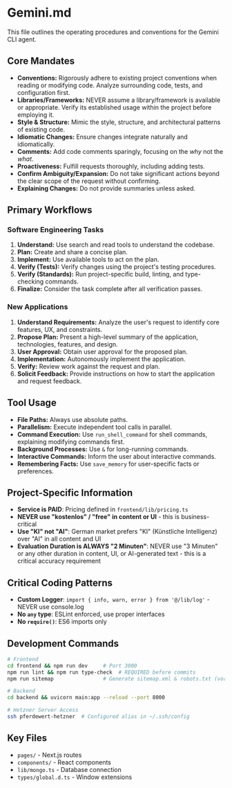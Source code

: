 # Gemini.md

This file outlines the operating procedures and conventions for the Gemini CLI agent.

## Core Mandates

- **Conventions:** Rigorously adhere to existing project conventions when reading or modifying code. Analyze surrounding code, tests, and configuration first.
- **Libraries/Frameworks:** NEVER assume a library/framework is available or appropriate. Verify its established usage within the project before employing it.
- **Style & Structure:** Mimic the style, structure, and architectural patterns of existing code.
- **Idiomatic Changes:** Ensure changes integrate naturally and idiomatically.
- **Comments:** Add code comments sparingly, focusing on the *why* not the *what*.
- **Proactiveness:** Fulfill requests thoroughly, including adding tests.
- **Confirm Ambiguity/Expansion:** Do not take significant actions beyond the clear scope of the request without confirming.
- **Explaining Changes:** Do not provide summaries unless asked.

## Primary Workflows

### Software Engineering Tasks
1.  **Understand:** Use search and read tools to understand the codebase.
2.  **Plan:** Create and share a concise plan.
3.  **Implement:** Use available tools to act on the plan.
4.  **Verify (Tests):** Verify changes using the project's testing procedures.
5.  **Verify (Standards):** Run project-specific build, linting, and type-checking commands.
6.  **Finalize:** Consider the task complete after all verification passes.

### New Applications
1.  **Understand Requirements:** Analyze the user's request to identify core features, UX, and constraints.
2.  **Propose Plan:** Present a high-level summary of the application, technologies, features, and design.
3.  **User Approval:** Obtain user approval for the proposed plan.
4.  **Implementation:** Autonomously implement the application.
5.  **Verify:** Review work against the request and plan.
6.  **Solicit Feedback:** Provide instructions on how to start the application and request feedback.

## Tool Usage

- **File Paths:** Always use absolute paths.
- **Parallelism:** Execute independent tool calls in parallel.
- **Command Execution:** Use `run_shell_command` for shell commands, explaining modifying commands first.
- **Background Processes:** Use `&` for long-running commands.
- **Interactive Commands:** Inform the user about interactive commands.
- **Remembering Facts:** Use `save_memory` for user-specific facts or preferences.

## Project-Specific Information

- **Service is PAID**: Pricing defined in `frontend/lib/pricing.ts`
- **NEVER use "kostenlos" / "free" in content or UI** - this is business-critical
- **Use "KI" not "AI"**: German market prefers "KI" (Künstliche Intelligenz) over "AI" in all content and UI
- **Evaluation Duration is ALWAYS "2 Minuten"**: NEVER use "3 Minuten" or any other duration in content, UI, or AI-generated text - this is a critical accuracy requirement

## Critical Coding Patterns
- **Custom Logger**: `import { info, warn, error } from '@/lib/log'` - NEVER use console.log
- **No `any` type**: ESLint enforced, use proper interfaces
- **No `require()`**: ES6 imports only

## Development Commands
```bash
# Frontend
cd frontend && npm run dev     # Port 3000
npm run lint && npm run type-check  # REQUIRED before commits
npm run sitemap                # Generate sitemap.xml & robots.txt (vor deployment)

# Backend  
cd backend && uvicorn main:app --reload --port 8000

# Hetzner Server Access
ssh pferdewert-hetzner  # Configured alias in ~/.ssh/config
```

## Key Files
- `pages/` - Next.js routes
- `components/` - React components  
- `lib/mongo.ts` - Database connection
- `types/global.d.ts` - Window extensions
